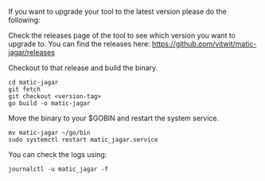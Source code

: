 If you want to upgrade your tool to the latest version please do the following:


Check the releases page of the tool to see which version you want to upgrade to. You can find the releases here: https://github.com/vitwit/matic-jagar/releases

Checkout to that release and build the binary.

```
cd matic-jagar
git fetch
git checkout <version-tag>
go build -o matic-jagar
```

Move the binary to your $GOBIN and restart the system service.

```
mv matic-jagar ~/go/bin
sudo systemctl restart matic_jagar.service
```

You can check the logs using:
```
journalctl -u matic_jagar -f
```
